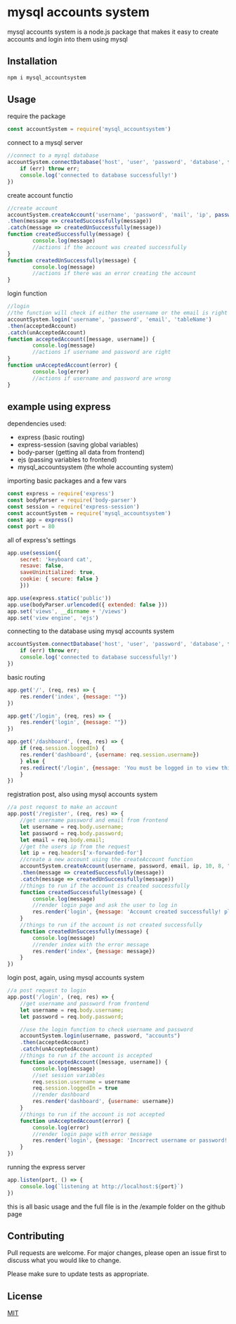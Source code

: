 # mysql accounts system

mysql accounts system is a node.js package that makes it easy to create accounts and login into them using mysql

## Installation



```bash
npm i mysql_accountsystem
```

## Usage
require the package
```javascript
const accountSystem = require('mysql_accountsystem')
```
connect to a mysql server
```javascript
//connect to a mysql database
accountSystem.connectDatabase('host', 'user', 'password', 'database', function(err) {
    if (err) throw err;
    console.log('connected to database successfully!')
})
```
create account functio
```javascript
//create account
accountSystem.createAccount('username', 'password', 'mail', 'ip', passwordHash(int), idLength(int), 'databaseTable')
.then(message => createdSuccessfully(message))
.catch(message => createdUnSuccessfully(message))
function createdSuccessfully(message) {
        console.log(message)
        //actions if the account was created successfully
}
function createdUnSuccessfully(message) {
        console.log(message)
        //actions if there was an error creating the account
}
```
login function
```javascript
//login
//the function will check if either the username or the email is right
accountSystem.login('username', 'password', 'email', 'tableName')
.then(acceptedAccount)
.catch(unAcceptedAccount)
function acceptedAccount([message, username]) {
        console.log(message)
        //actions if username and password are right
}
function unAcceptedAccount(error) {
        console.log(error)
        //actions if username and password are wrong
}
```
## example using express
dependencies used:
- express (basic routing)
- express-session (saving global variables)
- body-parser (getting all data from frontend)
- ejs (passing variables to frontend)
- mysql_accountsystem (the whole accounting system)


importing basic packages and a few vars
```javascript
const express = require('express')
const bodyParser = require('body-parser')
const session = require('express-session')
const accountSystem = require('mysql_accountsystem')
const app = express()
const port = 80 
```
all of express's settings
```javascript
app.use(session({
    secret: 'keyboard cat',
    resave: false,
    saveUninitialized: true,
    cookie: { secure: false }
    }))

app.use(express.static('public'))
app.use(bodyParser.urlencoded({ extended: false }))
app.set('views', __dirname + '/views')
app.set('view engine', 'ejs')
```
connecting to the database using mysql accounts system
```javascript
accountSystem.connectDatabase('host', 'user', 'password', 'database', function(err) {
    if (err) throw err;
    console.log('connected to database successfully!')
})
```
basic routing
```javascript
app.get('/', (req, res) => {
    res.render('index', {message: ""})
})

app.get('/login', (req, res) => {
    res.render('login', {message: ""})
})

app.get('/dashboard', (req, res) => {
    if (req.session.loggedIn) {
    res.render('dashboard', {username: req.session.username})
    } else {
    res.redirect('/login', {message: 'You must be logged in to view this page!'})
    }
})
```
registration post, also using mysql accounts system
```javascript
//a post request to make an account
app.post('/register', (req, res) => {
    //get username password and email from frontend
    let username = req.body.username;
    let password = req.body.password;
    let email = req.body.email;
    //get the users ip from the request
    let ip = req.headers['x-forwarded-for']
    //create a new account using the createAccount function
    accountSystem.createAccount(username, password, email, ip, 10, 8, "accounts")
    .then(message => createdSuccessfully(message))
    .catch(message => createdUnSuccessfully(message))
    //things to run if the account is created successfully
    function createdSuccessfully(message) {
        console.log(message)
        //render login page and ask the user to log in
        res.render('login', {message: 'Account created successfully! please login'})
    }
    //things to run if the account is not created successfully
    function createdUnSuccessfully(message) {
        console.log(message)
        //render index with the error message
        res.render('index', {message: message})
    }
})
```
login post, again, using mysql accounts system
```javascript
//a post request to login
app.post('/login', (req, res) => {
    //get username and password from frontend
    let username = req.body.username;
    let password = req.body.password;

    //use the login function to check username and password
    accountSystem.login(username, password, "accounts")
    .then(acceptedAccount)
    .catch(unAcceptedAccount)
    //things to run if the account is accepted
    function acceptedAccount([message, username]) {
        console.log(message)
        //set session variables
        req.session.username = username
        req.session.loggedIn = true
        //render dashboard
        res.render('dashboard', {username: username})
    }
    //things to run if the account is not accepted
    function unAcceptedAccount(error) {
        console.log(error)
        //render login page with error message
        res.render('login', {message: 'Incorrect username or password!'})
    }
})
```
running the express server
```javascript
app.listen(port, () => {
    console.log(`listening at http://localhost:${port}`)
})
```
this is all basic usage and the full file is in the /example folder on the github page
## Contributing
Pull requests are welcome. For major changes, please open an issue first to discuss what you would like to change.

Please make sure to update tests as appropriate.

## License
[MIT](https://choosealicense.com/licenses/mit/)
